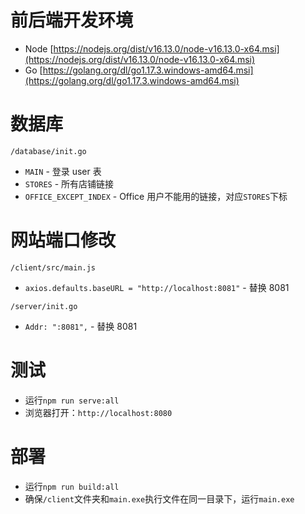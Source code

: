 # 前后端开发环境

- Node [https://nodejs.org/dist/v16.13.0/node-v16.13.0-x64.msi](https://nodejs.org/dist/v16.13.0/node-v16.13.0-x64.msi)
- Go [https://golang.org/dl/go1.17.3.windows-amd64.msi](https://golang.org/dl/go1.17.3.windows-amd64.msi)

# 数据库

`/database/init.go`

  - `MAIN` - 登录 user 表
  - `STORES` - 所有店铺链接
  - `OFFICE_EXCEPT_INDEX` - Office 用户不能用的链接，对应`STORES`下标

# 网站端口修改

`/client/src/main.js`

  - `axios.defaults.baseURL = "http://localhost:8081"` - 替换 8081

`/server/init.go`

  - `Addr: ":8081",` - 替换 8081

# 测试

- 运行`npm run serve:all`
- 浏览器打开：`http://localhost:8080`

# 部署

- 运行`npm run build:all`
- 确保`/client`文件夹和`main.exe`执行文件在同一目录下，运行`main.exe`
